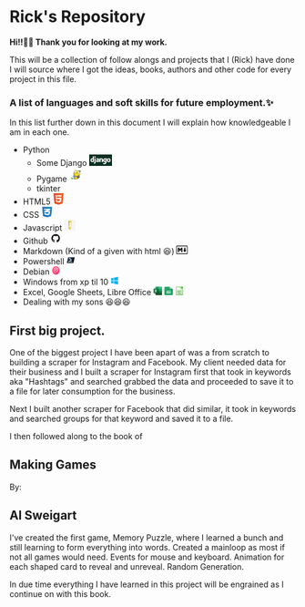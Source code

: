 
# Rick's Repository

**Hi!!👋👋 Thank you for looking at my work.**

This will be a collection of follow alongs and projects that I (Rick) have done I will source where I got the ideas, books, authors and other code
for every project in this file.

### A list of languages and soft skills for future employment.✨

In this list further down in this document I will explain how knowledgeable I am in each one.

* Python
    * Some Django <img src="django.png" width="40" height="20"/>
    * Pygame <img src="pygame.png" width="25" height="25"/>
    * tkinter 
* HTML5 <img src="html5.png" width="20" height="20"/>
* CSS <img src="css3.png" width="20" height="20"/>
* Javascript <img src="javascript.png" width="20" height="20"/>
* Github <img src="GitHub-Mark.png" width="20" height="20"/>
* Markdown (Kind of a given with html 😆) <img src="markdown.png" width="20" height="15"/>
* Powershell <img src="powershell.png" width="15" height="15"/>
* Debian <img src="debian.png" width="15" height="15"/>
* Windows from xp til 10 <img src="windows.png" width="15" height="15"/>
* Excel, Google Sheets, Libre Office <img src="excel.png" width="15" height="15"/> <img src="google sheets.png" width="15" height="15"/> <img src="libreoffice.png" width="15" height="15"/>
* Dealing with my sons 😆😆😆

## First big project.

One of the biggest project I have been apart of was a from scratch to building a scraper for Instagram and Facebook.
My client needed data for their business and I built a scraper for Instagram first that took in keywords aka "Hashtags"
and searched grabbed the data and proceeded to save it to a file for later consumption for the business.

Next I built another scraper for Facebook that did similar, it took in keywords and searched groups for that keyword and saved it to a file.

I then followed along to the book of 

## Making Games
By: 
## Al Sweigart

I've created the first game, Memory Puzzle, where I learned a bunch and still learning to form everything into words.
Created a mainloop as most if not all games would need.
Events for mouse and keyboard.
Animation for each shaped card to reveal and unreveal.
Random Generation.

In due time everything I have learned in this project will be engrained as I continue on with this book. 
